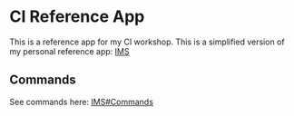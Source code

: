 
# CI Reference App

This is a reference app for my CI workshop.
This is a simplified version of my personal reference app: [IMS](https://github.com/jonathanong/ims)

## Commands

See commands here: [IMS#Commands](https://github.com/jonathanong/ims#commands)
